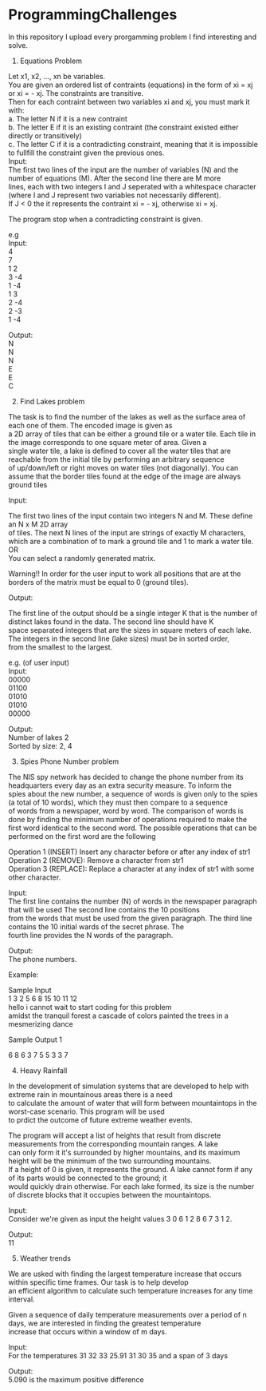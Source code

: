 # ProgrammingChallenges
In this repository I upload every prorgamming problem I find interesting and solve.


1. Equations Problem  
  
Let x1, x2, ..., xn be variables.  
You are given an ordered list of contraints (equations) in the form of xi = xj or xi = - xj. The constraints are transitive.  
Then for each contraint between two variables xi and xj, you must mark it with:  
  a. The letter N if it is a new contraint  
  b. The letter E if it is an existing contraint (the constraint existed either directly or transitively)  
  c. The letter C if it is a contradicting constraint, meaning that it is impossible to fullfill the constraint given the previous ones.  
Input:   
The first two lines of the input are the number of variables (N) and the number of equations (M). After the second line there are M more  
lines, each with two integers I and J seperated with a whitespace character (where I and J represent two variables not necessarily different).  
If J < 0 the it represents the contraint xi = - xj, otherwise xi = xj.  
  
The program stop when a contradicting constraint is given.  

e.g  
Input:  
4  
7  
1 2  
3 -4  
1 -4  
1 3  
2 -4  
2 -3  
1 -4  
  
Output:  
N  
N  
N  
E  
E  
C  


2. Find Lakes problem  
  
The task is to find the number of the lakes as well as the surface area of each one of them. The encoded image is given as  
a 2D array of tiles that can be either a ground tile or a water tile. Each tile in the image corresponds to one square meter of area. Given a  
single water tile, a lake is defined to cover all the water tiles that are reachable from the initial tile by performing an arbitrary sequence  
of up/down/left or right moves on water tiles (not diagonally). You can assume that the border tiles found at the edge of the image are always  
ground tiles  
  
Input:  
  
The first two lines of the input contain two integers N and M. These define an N x M 2D array  
of tiles. The next N lines of the input are strings of exactly M characters, which are a combination of to mark a ground tile and 1 to mark a water tile.  
OR  
You can select a randomly generated matrix.  

Warning!! In order for the user input to work all positions that are at the borders of the matrix must be equal to 0 (ground tiles).  
  
Output:  
  
The first line of the output should be a single integer K that is the number of distinct lakes found in the data. The second line should have K  
space separated integers that are the sizes in square meters of each lake. The integers in the second line (lake sizes) must be in sorted order,  
from the smallest to the largest.  

e.g. (of user input)  
Input:  
00000  
01100  
01010  
01010  
00000  
  
Output:  
Number of lakes 2  
Sorted by size:  2, 4  
  
  
3. Spies Phone Number problem  
  
The NIS spy network has decided to change the phone number from its headquarters every day as an extra security measure. To inform the  
spies about the new number, a sequence of words is given only to the spies (a total of 10 words), which they must then compare to a sequence  
of words from a newspaper, word by word. The comparison of words is done by finding the minimum number of operations required to make the  
first word identical to the second word. The possible operations that can be performed on the first word are the following 
    
Operation 1 (INSERT) Insert any character before or after any index of str1  
Operation 2 (REMOVE): Remove a character from str1  
Operation 3 (REPLACE): Replace a character at any index of str1 with some other character.  
  
Input:  
The first line contains the number (N) of words in the newspaper paragraph that will be used The second line contains the 10 positions  
from the words that must be used from the given paragraph. The third line contains the 10 initial wards of the secret phrase. The   
fourth line provides the N words of the paragraph.  
  
Output:  
The phone numbers.

Example:

Sample Input  
1 3 2 5 6 8 15 10 11 12  
hello i cannot wait to start coding for this problem  
amidst the tranquil forest a cascade of colors painted the trees in a mesmerizing dance
  
Sample Output 1  
  
6 8 6 3 7 5 5 3 3 7  


4. Heavy Rainfall
   
In the development of simulation systems that are developed to help with extreme rain in mountainous areas there is a need  
to calculate the amount of water that will form between mountaintops in the worst-case scenario. This program will be used   
to prdict the outcome of future extreme weather events.    
  
The program will accept a list of heights that result from discrete measurements from the corresponding mountain ranges. A lake  
can only form it it's surrounded by higher mountains, and its maximum height will be the minimum of the two surrounding mountains.  
If a height of 0 is given, it represents the ground. A lake cannot form if any of its parts would be connected to the ground; it  
would quickly drain otherwise. For each lake formed, its size is the number of discrete blocks that it occupies between the mountaintops.  
   
Input:   
Consider we're given as input the height values 3 0 6 1 2 8 6 7 3 1 2.  
  
Output:  
11  


5. Weather trends

We are usked with finding the largest temperature increase that occurs within specific time frames. Our task is to help develop  
an efficient algorithm to calculate such temperature increases for any time interval.  
    
Given a sequence of daily temperature measurements over a period of n days, we are interested in finding the greatest temperature  
increase that occurs within a window of m days.
  
Input:  
For the temperatures 31 32 33 25.91 31 30 35
and a span of 3 days
  
Output:  
5.090 is the maximum positive difference
